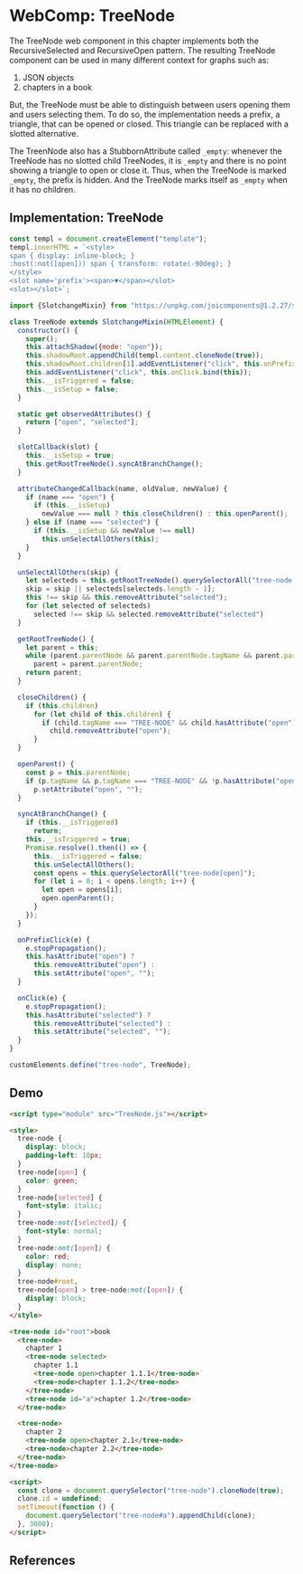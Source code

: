 # WebComp: TreeNode

The TreeNode web component in this chapter implements both the RecursiveSelected and RecursiveOpen pattern. The resulting TreeNode component can be used in many different context for graphs such as:

1. JSON objects
2. chapters in a book

But, the TreeNode must be able to distinguish between users opening them and users selecting them. To do so, the implementation needs a prefix, a triangle, that can be opened or closed. This triangle can be replaced with a slotted alternative. 

The TreenNode also has a StubbornAttribute called `_empty`: whenever the TreeNode has no slotted child TreeNodes, it is `_empty` and there is no point showing a triangle to open or close it. Thus, when the TreeNode is marked `_empty`, the prefix is hidden. And the TreeNode marks itself as `_empty` when it has no children.

## Implementation: TreeNode

```javascript
const templ = document.createElement("template");
templ.innerHTML = `<style>
span { display: inline-block; }
:host(:not([open])) span { transform: rotate(-90deg); }
</style>
<slot name='prefix'><span>▼</span></slot>
<slot></slot>`;

import {SlotchangeMixin} from "https://unpkg.com/joicomponents@1.2.27/src/slot/SlotChildMixin.js";

class TreeNode extends SlotchangeMixin(HTMLElement) {
  constructor() {
    super();
    this.attachShadow({mode: "open"});
    this.shadowRoot.appendChild(templ.content.cloneNode(true));
    this.shadowRoot.children[1].addEventListener("click", this.onPrefixClick.bind(this));
    this.addEventListener("click", this.onClick.bind(this));
    this.__isTriggered = false;
    this.__isSetup = false;
  }

  static get observedAttributes() {
    return ["open", "selected"];
  }

  slotCallback(slot) {
    this.__isSetup = true;
    this.getRootTreeNode().syncAtBranchChange();
  }

  attributeChangedCallback(name, oldValue, newValue) {
    if (name === "open") {
      if (this.__isSetup)
        newValue === null ? this.closeChildren() : this.openParent();
    } else if (name === "selected") {
      if (this.__isSetup && newValue !== null)
        this.unSelectAllOthers(this);                                                 //[4]
    }
  }

  unSelectAllOthers(skip) {                                                           //[4]
    let selecteds = this.getRootTreeNode().querySelectorAll("tree-node[selected]");
    skip = skip || selecteds[selecteds.length - 1];
    this !== skip && this.removeAttribute("selected");
    for (let selected of selecteds)
      selected !== skip && selected.removeAttribute("selected")
  }

  getRootTreeNode() {
    let parent = this;
    while (parent.parentNode && parent.parentNode.tagName && parent.parentNode.tagName === "TREE-NODE")
      parent = parent.parentNode;
    return parent;
  }

  closeChildren() {
    if (this.children)
      for (let child of this.children) {
        if (child.tagName === "TREE-NODE" && child.hasAttribute("open"))
          child.removeAttribute("open");
      }
  }

  openParent() {
    const p = this.parentNode;
    if (p.tagName && p.tagName === "TREE-NODE" && !p.hasAttribute("open"))
      p.setAttribute("open", "");
  }

  syncAtBranchChange() {                                                              //[2]
    if (this.__isTriggered)
      return;
    this.__isTriggered = true;
    Promise.resolve().then(() => {
      this.__isTriggered = false;
      this.unSelectAllOthers();                                                       //[4]
      const opens = this.querySelectorAll("tree-node[open]");
      for (let i = 0; i < opens.length; i++) {
        let open = opens[i];
        open.openParent();
      }
    });
  }

  onPrefixClick(e) {
    e.stopPropagation();
    this.hasAttribute("open") ?
      this.removeAttribute("open") :
      this.setAttribute("open", "");
  }

  onClick(e) {
    e.stopPropagation();
    this.hasAttribute("selected") ?
      this.removeAttribute("selected") :
      this.setAttribute("selected", "");
  }
}

customElements.define("tree-node", TreeNode);
```

## Demo

```html
<script type="module" src="TreeNode.js"></script>

<style>
  tree-node {
    display: block;
    padding-left: 10px;
  }
  tree-node[open] {
    color: green;
  }
  tree-node[selected] {
    font-style: italic;
  }
  tree-node:not([selected]) {
    font-style: normal;
  }
  tree-node:not([open]) {
    color: red;
    display: none;
  }
  tree-node#root,
  tree-node[open] > tree-node:not([open]) {
    display: block;
  }
</style>

<tree-node id="root">book
  <tree-node>
    chapter 1
    <tree-node selected>
      chapter 1.1
      <tree-node open>chapter 1.1.1</tree-node>
      <tree-node>chapter 1.1.2</tree-node>
    </tree-node>
    <tree-node id="a">chapter 1.2</tree-node>
  </tree-node>

  <tree-node>
    chapter 2
    <tree-node open>chapter 2.1</tree-node>
    <tree-node>chapter 2.2</tree-node>
  </tree-node>
</tree-node>

<script>
  const clone = document.querySelector("tree-node").cloneNode(true);
  clone.id = undefined;
  setTimeout(function () {
    document.querySelector("tree-node#a").appendChild(clone);
  }, 3000);
</script>
```

## References
